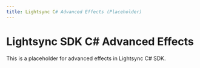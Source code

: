 ```yaml
---
title: Lightsync C# Advanced Effects (Placeholder)
---
```


# Lightsync SDK C# Advanced Effects

This is a placeholder for advanced effects in Lightsync C# SDK.
